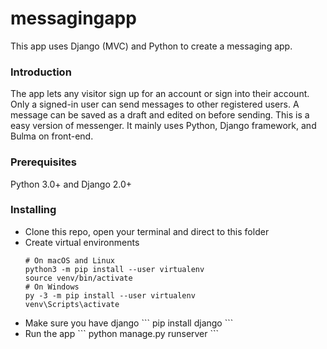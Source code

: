 # messagingapp
This app uses Django (MVC) and Python to create a messaging app.

### Introduction 

The app lets any visitor sign up for an account or sign into their account. Only a signed-in user can send messages to other registered users. 
A message can be saved as a draft and edited on before sending. This is a easy version of messenger. It mainly uses Python, Django framework, and Bulma on front-end.

### Prerequisites

Python 3.0+ and Django 2.0+

### Installing

<ul>
  <li> Clone this repo, open your terminal and direct to this folder
  <li> Create virtual environments
  
  ```
  # On macOS and Linux
  python3 -m pip install --user virtualenv
  source venv/bin/activate
  # On Windows
  py -3 -m pip install --user virtualenv
  venv\Scripts\activate
  ```
  
  <li>Make sure you have django 
  ```
  pip install django
  ```
  <li>Run the app
  ```
  python manage.py runserver
  ```
</ul>

